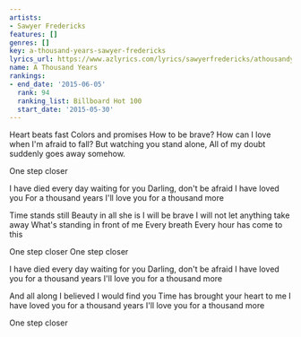 ```yaml
---
artists:
- Sawyer Fredericks
features: []
genres: []
key: a-thousand-years-sawyer-fredericks
lyrics_url: https://www.azlyrics.com/lyrics/sawyerfredericks/athousandyears.html
name: A Thousand Years
rankings:
- end_date: '2015-06-05'
  rank: 94
  ranking_list: Billboard Hot 100
  start_date: '2015-05-30'
---
```


Heart beats fast
Colors and promises
How to be brave?
How can I love when I'm afraid to fall?
But watching you stand alone,
All of my doubt suddenly goes away somehow.

One step closer

I have died every day waiting for you
Darling, don't be afraid I have loved you
For a thousand years
I'll love you for a thousand more

Time stands still
Beauty in all she is
I will be brave
I will not let anything take away
What's standing in front of me
Every breath
Every hour has come to this

One step closer
One step closer

I have died every day waiting for you
Darling, don't be afraid
I have loved you for a thousand years
I'll love you for a thousand more

And all along I believed I would find you
Time has brought your heart to me
I have loved you for a thousand years
I'll love you for a thousand more

One step closer



